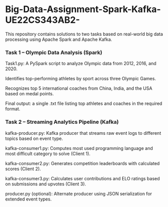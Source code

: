 # Big-Data-Assignment-Spark-Kafka-UE22CS343AB2-
This repository contains solutions to two tasks based on real-world big data processing using Apache Spark and Apache Kafka.

### Task 1 – Olympic Data Analysis (Spark)
Task1.py: A PySpark script to analyze Olympic data from 2012, 2016, and 2020.

Identifies top-performing athletes by sport across three Olympic Games.

Recognizes top 5 international coaches from China, India, and the USA based on medal points.

Final output: a single .txt file listing top athletes and coaches in the required format.

### Task 2 – Streaming Analytics Pipeline (Kafka)
kafka-producer.py: Kafka producer that streams raw event logs to different topics based on event type.

kafka-consumer1.py: Computes most used programming language and most difficult category to solve (Client 1).

kafka-consumer2.py: Generates competition leaderboards with calculated scores (Client 2).

kafka-consumer3.py: Calculates user contributions and ELO ratings based on submissions and upvotes (Client 3).

producer.py (optional): Alternate producer using JSON serialization for extended event types.
